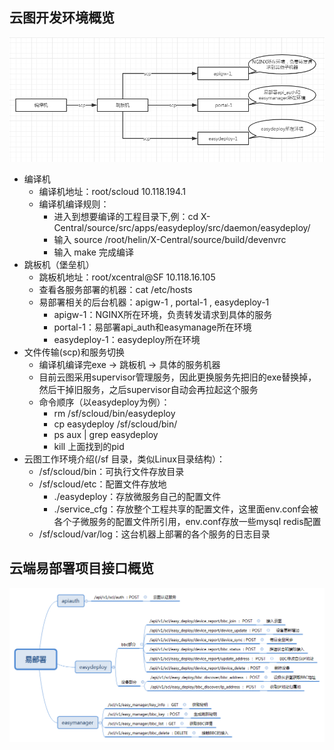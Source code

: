 ## 云图开发环境概览
![avatar](picture/overview.png)

+ 编译机
	+ 编译机地址：root/scloud  10.118.194.1 
	+ 编译机编译规则：
		+ 进入到想要编译的工程目录下,例：cd X-Central/source/src/apps/easydeploy/src/daemon/easydeploy/
		+ 输入 source /root/helin/X-Central/source/build/devenvrc
		+ 输入 make 完成编译
+ 跳板机（堡垒机）
	+ 跳板机地址：root/xcentral@SF  10.118.16.105
	+ 查看各服务部署的机器：cat /etc/hosts
	+ 易部署相关的后台机器：apigw-1 , portal-1 , easydeploy-1
		+ apigw-1：NGINX所在环境，负责转发请求到具体的服务
		+ portal-1：易部署api_auth和easymanage所在环境
		+ easydeploy-1：easydeploy所在环境
+ 文件传输(scp)和服务切换
	+ 编译机编译完exe -> 跳板机 -> 具体的服务机器	 
	+ 目前云图采用supervisor管理服务，因此更换服务先把旧的exe替换掉，然后干掉旧服务，之后supervisor自动会再拉起这个服务
	+ 命令顺序（以easydeploy为例）：
		+ rm /sf/scloud/bin/easydeploy
		+ cp easydeploy /sf/scloud/bin/
		+ ps aux | grep easydeploy
		+ kill 上面找到的pid
+ 云图工作环境介绍(/sf 目录，类似Linux目录结构）：
	+ /sf/scloud/bin：可执行文件存放目录
	+ /sf/scloud/etc：配置文件存放地
		+ ./easydeploy：存放微服务自己的配置文件
		+ ./service_cfg：存放整个工程共享的配置文件，这里面env.conf会被各个子微服务的配置文件所引用，env.conf存放一些mysql redis配置
	+ /sf/scloud/var/log：这台机器上部署的各个服务的日志目录
	
## 云端易部署项目接口概览
![avatar](picture/deploy.png)
